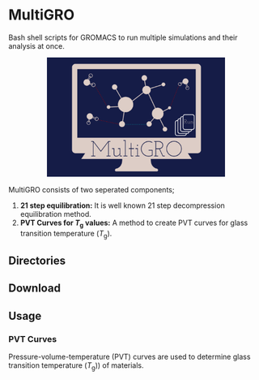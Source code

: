# MultiGRO
Bash shell scripts for GROMACS to run multiple simulations and their analysis at once.

<p align="center">
<img src="MultiGRO-logo.png"  alt="MultiGRO" width="70%">
</p>
<p align="center">

MultiGRO consists of two seperated components;

1. **21 step equilibration:** It is well known 21 step decompression equilibration method.
2. **PVT Curves for _T_<sub>g</sub> values:** A method to create PVT curves for glass transition temperature (_T_<sub>g</sub>).

## Directories

## Download

## Usage
### PVT Curves
Pressure-volume-temperature (PVT) curves are used to determine glass transition temperature (_T_<sub>g</sub>)) of materials.
